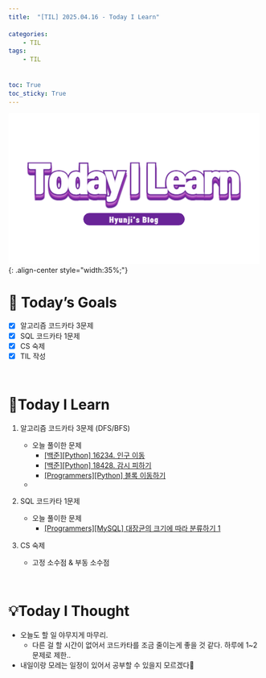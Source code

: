```yaml
---
title:  "[TIL] 2025.04.16 - Today I Learn" 

categories: 
    - TIL
tags: 
    - TIL


toc: True
toc_sticky: True
---
```


![TIL](/assets/images/TIL3.png){: .align-center style="width:35%;"}

# 🎯 Today’s Goals
- [x]  알고리즘 코드카타 3문제
- [x]  SQL 코드카타 1문제
- [x]  CS 숙제
- [x]  TIL 작성

<br>

# 👀Today I Learn

1. 알고리즘 코드카타 3문제 (DFS/BFS)

   - 오늘 풀이한 문제
     - [[백준][Python] 16234. 인구 이동](https://hzi09.github.io/python_boj/python_18428/)
     - [[백준][Python] 18428. 감시 피하기](https://hzi09.github.io/python_boj/python_18428)
     - [[Programmers][Python] 블록 이동하기](https://hzi09.github.io/mysql_programmers/pg_python_60063/)
   - 

2. SQL 코드카타 1문제

   - 오늘 풀이한 문제
     - [[Programmers][MySQL] 대장균의 크기에 따라 분류하기 1](https://hzi09.github.io/mysql_programmers/pg_sql_299307/)

3. CS 숙제

   - 고정 소수점 & 부동 소수점


<br>

# 💡Today I Thought

- 오늘도 할 일 야무지게 마무리. 
  - 다른 걸 할 시간이 없어서 코드카타를 조금 줄이는게 좋을 것 같다. 하루에 1~2문제로 제한..
- 내일이랑 모레는 일정이 있어서 공부할 수 있을지 모르겠다🥺